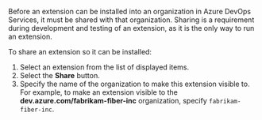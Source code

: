 Before an extension can be installed into an organization in Azure DevOps Services, it must be shared with that organization. Sharing is a requirement during development and testing of an extension, as it is the only way to run an extension.

To share an extension so it can be installed:

1.  Select an extension from the list of displayed items.
2.  Select the **Share** button.
3.  Specify the name of the organization to make this extension visible to.
    For example, to make an extension visible to the **dev.azure.com/fabrikam-fiber-inc** organization, specify `fabrikam-fiber-inc`.
